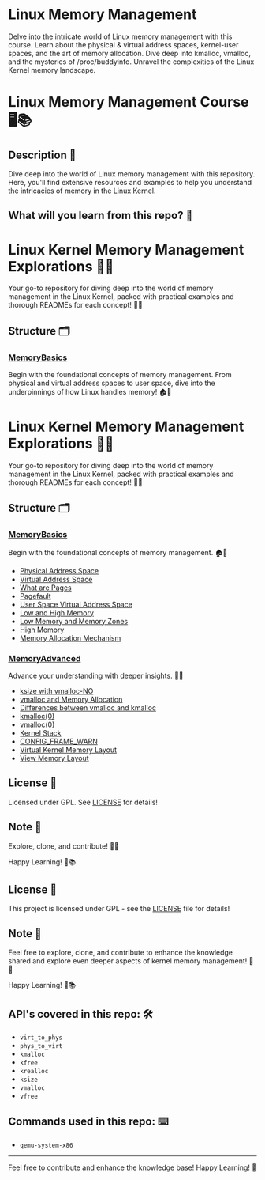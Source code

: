 # Linux Memory Management
Delve into the intricate world of Linux memory management with this course. Learn about the physical &amp; virtual address spaces, kernel-user spaces, and the art of memory allocation. Dive deep into kmalloc, vmalloc, and the mysteries of /proc/buddyinfo. Unravel the complexities of the Linux Kernel memory landscape.

# Linux Memory Management Course 🖥️📚

## Description 📜

Dive deep into the world of Linux memory management with this repository. Here, you'll find extensive resources and examples to help you understand the intricacies of memory in the Linux Kernel.

## What will you learn from this repo? 🚀

# Linux Kernel Memory Management Explorations 🐧🧠

Your go-to repository for diving deep into the world of memory management in the Linux Kernel, packed with practical examples and thorough READMEs for each concept! 🚀📘

## Structure 🗂️

### [MemoryBasics](/MemoryBasics)
Begin with the foundational concepts of memory management. From physical and virtual address spaces to user space, dive into the underpinnings of how Linux handles memory! 🏠🌟

# Linux Kernel Memory Management Explorations 🐧🧠

Your go-to repository for diving deep into the world of memory management in the Linux Kernel, packed with practical examples and thorough READMEs for each concept! 🚀📘

## Structure 🗂️

### [MemoryBasics](/MemoryBasics)
Begin with the foundational concepts of memory management. 🏠🌟

- [Physical Address Space](/MemoryBasics/1_Physical%20Address%20Space)
- [Virtual Address Space](/MemoryBasics/2_Virtual%20Address%20Space)
- [What are Pages](/MemoryBasics/3_what%20are%20pages)
- [Pagefault](/MemoryBasics/4_pagefault)
- [User Space Virtual Address Space](/MemoryBasics/5_User%20Space%20Virtual%20Address%20Space)
- [Low and High Memory](/MemoryBasics/6_Low%20and%20High%20Memory)
- [Low Memory and Memory Zones](/MemoryBasics/7_Low%20Memory%20and%20Memory%20Zones)
- [High Memory](/MemoryBasics/8_High%20Memory)
- [Memory Allocation Mechanism](/MemoryBasics/9_Memory%20allocation%20mechanism)

### [MemoryAdvanced](/MemoryAdvanced)
Advance your understanding with deeper insights. 🚀🧙

- [ksize with vmalloc-NO](/MemoryAdvanced/10_ksize%20with%20vmalloc-NO)
- [vmalloc and Memory Allocation](/MemoryAdvanced/11_%20vmalloc%20and%20Memory%20Allocation)
- [Differences between vmalloc and kmalloc](/MemoryAdvanced/12_Differences%20between%20vmalloc%20and%20kmalloc)
- [kmalloc(0)](/MemoryAdvanced/13_kmalloc(0))
- [vmalloc(0)](/MemoryAdvanced/14_vmalloc(0))
- [Kernel Stack](/MemoryAdvanced/15_kernel_stack)
- [CONFIG_FRAME_WARN](/MemoryAdvanced/16_CONFIG_FRAME_WARN)
- [Virtual Kernel Memory Layout](/MemoryAdvanced/17_Virtual%20Kernel%20Memory%20Layout)
- [View Memory Layout](/MemoryAdvanced/18_view_memory_layout)

## License 📜

Licensed under GPL. See [LICENSE](/LICENSE) for details!

## Note 📝

Explore, clone, and contribute! 🤝🌐

Happy Learning! 🎉📚


## License 📜

This project is licensed under GPL - see the [LICENSE](/LICENSE) file for details!

## Note 📝

Feel free to explore, clone, and contribute to enhance the knowledge shared and explore even deeper aspects of kernel memory management! 🤝🌐

Happy Learning! 🎉📚

## API's covered in this repo: 🛠️

- `virt_to_phys`
- `phys_to_virt`
- `kmalloc`
- `kfree`
- `krealloc`
- `ksize`
- `vmalloc`
- `vfree`

## Commands used in this repo: ⌨️

- `qemu-system-x86`

---

Feel free to contribute and enhance the knowledge base! Happy Learning! 🎉
